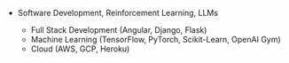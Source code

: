 - Software Development, Reinforcement Learning, LLMs
  
  - Full Stack Development (Angular, Django, Flask)
  - Machine Learning (TensorFlow, PyTorch, Scikit-Learn, OpenAI Gym)
  - Cloud (AWS, GCP, Heroku)
